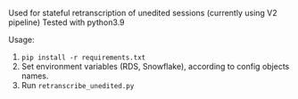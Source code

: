 Used for stateful retranscription of unedited sessions (currently using V2 pipeline)
Tested with python3.9

Usage:
1. `pip install -r requirements.txt`
2. Set environment variables (RDS, Snowflake), according to config objects names.
3. Run `retranscribe_unedited.py`
